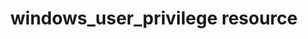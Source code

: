 ---
resource_reference: true
robots:
syntax_code_block:
common_resource_functionality_multiple_packages: false
common_resource_functionality_resources_common_windows_security: false
cookbook_file_specificity: false
debug_recipes_chef_shell: false
handler_custom: false
handler_types: false
nameless_apt_update: false
nameless_build_essential: false
properties_multiple_packages: false
properties_resources_common_windows_security: false
properties_shortcode:
ps_credential_helper: false
registry_key: false
remote_directory_recursive_directories: false
remote_file_prevent_re_downloads: false
remote_file_unc_path: false
resource_directory_recursive_directories: false
resource_package_options: false
resources_common_atomic_update: false
resources_common_guard_interpreter: false
resources_common_guards: true
resources_common_notification: true
resources_common_properties: true
ruby_style_basics_chef_log: false
syntax_shortcode:
template_requirements: false
unit_file_verification: false
title: windows_user_privilege resource
resource: windows_user_privilege
aliases:
- "/resource_windows_user_privilege.html"
menu:
  infra:
    title: windows_user_privilege
    identifier: chef_infra/cookbook_reference/resources/windows_user_privilege windows_user_privilege
    parent: chef_infra/cookbook_reference/resources
resource_description_list:
- markdown: "The windows_user_privilege resource allows to add and set principal (User/Group)
    to the specified privilege. \n Ref: https://docs.microsoft.com/en-us/windows/security/threat-protection/security-policy-settings/user-rights-assignment"
resource_new_in: '16.0'
syntax_full_code_block: |-
  windows_user_privilege 'name' do
    principal      String # default value: 'name' unless specified
    privilege      Array, String
    users          Array
    action         Symbol # defaults to :add if not specified
  end
syntax_properties_list:
syntax_full_properties_list:
- "`windows_user_privilege` is the resource."
- "`name` is the name given to the resource block."
- "`action` identifies which steps Chef Infra Client will take to bring the node into
  the desired state."
- "``principal``, ``privilege``, and ``users`` are the properties available to this
  resource."
properties_list:
- property: principal
  ruby_type: String
  required: false
  default_value: The resource block's name
  new_in:
  description_list:
  - markdown: An optional property to add the user to the given privilege. Use only
      with add and remove action.
- property: privilege
  ruby_type: Array, String
  required: true
  default_value:
  new_in:
  description_list:
  - markdown: Privilege to set for users.
- property: users
  ruby_type: Array
  required: false
  default_value:
  new_in:
  description_list:
  - markdown: An optional property to set the privilege for given users. Use only
      with set action.

---